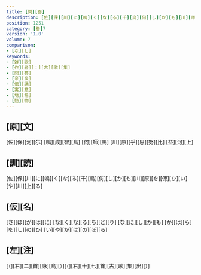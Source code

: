 ```yaml
---
title: [問][答]
description: [佐][保][川][に][鳴][く][な][る][千][鳥][何][し][か][も][川][原][を][偲][ひ][い][や][川][上][る]
position: 1251
category: [巻]7
version: '1.0'
volume: 7
comparison:
- [な][し]
keywords:
- [雑][歌]
- [作][者][：][古][歌][集]
- [問][答]
- [奈][良]
- [伝][誦]
- [寓][意]
- [地][名]
- [動][物]
---
```


## [原][文]

[佐][保][河][尓] [鳴][成][智][鳥] [何][師][鴨] [川][原][乎][思][努][比] [益][河][上]

## [訓][読]

[佐][保][川][に][鳴][く][な][る][千][鳥][何][し][か][も][川][原][を][偲][ひ][い][や][川][上][る]

## [仮][名]

[さ][ほ][が][は][に] [な][く][な][る][ち][ど][り] [な][に][し][か][も] [か][は][ら][を][し][の][ひ] [い][や][か][は][の][ぼ][る]

## [左][注]

[（][右][二][首][詠][鳥][）][（][右][十][七][首][古][歌][集][出][）]
